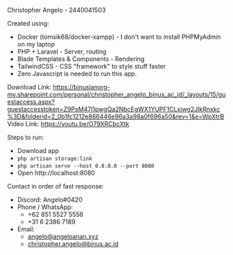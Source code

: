 Christopher Angelo - 2440041503

Created using:
* Docker (tomsik68/docker-xampp) - I don't want to install PHPMyAdmin on my laptop
* PHP + Laravel - Server, routing
* Blade Templates & Components - Rendering
* TailwindCSS - CSS "framework" to style stuff faster
* Zero Javascript is needed to run this app.

Download Link: https://binusianorg-my.sharepoint.com/personal/christopher_angelo_binus_ac_id/_layouts/15/guestaccess.aspx?guestaccesstoken=Z9PxM47l1pwgQa2NbcEgWX1YUPF1CLxiwg2JIkRnxkc%3D&folderid=2_0b1fc1212e866446e96a3a98a0f696a50&rev=1&e=WpXtrB
Video Link: https://youtu.be/O79XRCbcXtk

Steps to run:
* Download app
* `php artisan storage:link`
* `php artisan serve --host 0.0.0.0 --port 8080`
* Open http://localhost:8080

Contact in order of fast response:
* Discord: Angelo#0420
* Phone / WhatsApp:
  * +62 851 5527 5556
  * +31 6 2386 7189 
* Email:
  * angelo@angeloanan.xyz
  * christopher.angelo@binus.ac.id

